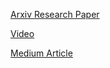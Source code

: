 [Arxiv Research Paper](https://arxiv.org/pdf/2305.16633.pdf)

[Video](https://youtu.be/msLwK00OFh0)

[Medium Article](https://medium.com/@kulkarniaditya1997/navigating-the-financial-world-with-ai-insights-from-benchmarking-zero-shot-llms-8b1f3eb44056)
